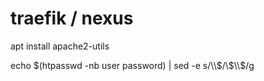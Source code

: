 # traefik / nexus

apt install apache2-utils

echo $(htpasswd -nb user password) | sed -e s/\\$/\\$\\$/g
